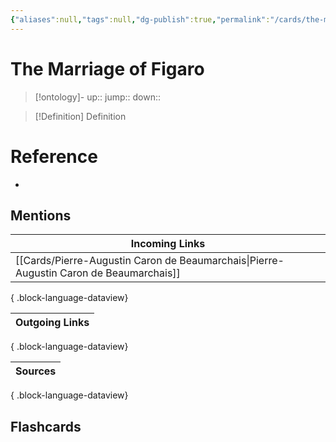 ```yaml
---
{"aliases":null,"tags":null,"dg-publish":true,"permalink":"/cards/the-marriage-of-figaro/","dgPassFrontmatter":true}
---
```


# The Marriage of Figaro

> [!ontology]-
> up:: 
> jump:: 
> down:: 

> [!Definition] Definition
> 

# Reference
- 

## Mentions

| Incoming Links                                                                            |
| ----------------------------------------------------------------------------------------- |
| [[Cards/Pierre-Augustin Caron de Beaumarchais\|Pierre-Augustin Caron de Beaumarchais]] |

{ .block-language-dataview}

| Outgoing Links |
| -------------- |

{ .block-language-dataview}

| Sources |
| ------- |

{ .block-language-dataview}

## Flashcards 
